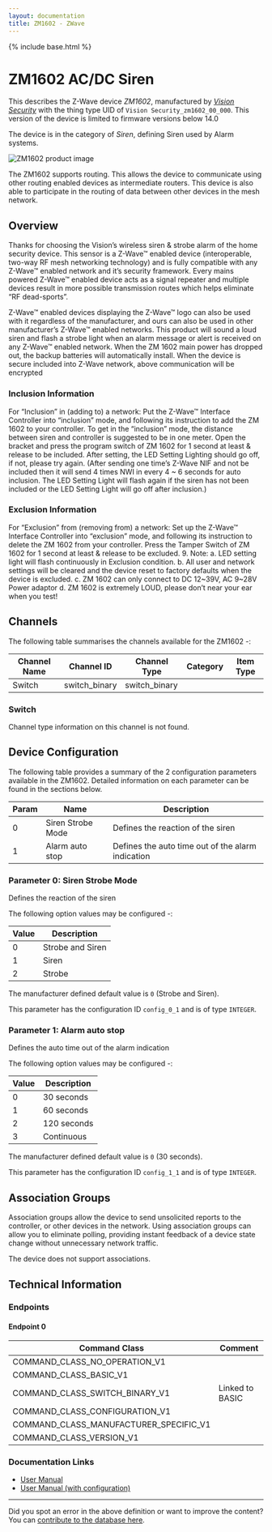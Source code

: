 ```yaml
---
layout: documentation
title: ZM1602 - ZWave
---
```


{% include base.html %}

# ZM1602 AC/DC Siren
This describes the Z-Wave device *ZM1602*, manufactured by *[Vision Security](http://www.visionsecurity.com.tw/)* with the thing type UID of ```Vision Security_zm1602_00_000```.
This version of the device is limited to firmware versions below 14.0

The device is in the category of *Siren*, defining Siren used by Alarm systems.

![ZM1602 product image](https://opensmarthouse.org/assets/zwave/attachments/109/VSN-ZM1602.jpg)


The ZM1602 supports routing. This allows the device to communicate using other routing enabled devices as intermediate routers.  This device is also able to participate in the routing of data between other devices in the mesh network.

## Overview

Thanks for choosing the Vision’s wireless siren & strobe alarm of the home security device. This sensor is a Z-Wave™ enabled device (interoperable, two-way RF mesh networking technology) and is fully compatible with any Z-Wave™ enabled network and it’s security framework. Every mains powered Z-Wave™ enabled device acts as a signal repeater and multiple devices result in more possible transmission routes which helps eliminate “RF dead-sports”.

Z-Wave™ enabled devices displaying the Z-Wave™ logo can also be used with it regardless of the manufacturer, and ours can also be used in other manufacturer’s Z-Wave™ enabled networks. This product will sound a loud siren and flash a strobe light when an alarm message or alert is received on any Z-Wave™ enabled network. When the ZM 1602 main power has dropped out, the backup batteries will automatically install. When the device is secure included into Z-Wave network, above communication will be encrypted

### Inclusion Information

For “Inclusion” in (adding to) a network: Put the Z-Wave™ Interface Controller into “inclusion” mode, and following its instruction to add the ZM 1602 to your controller. To get in the “inclusion” mode, the distance between siren and controller is suggested to be in one meter. Open the bracket and press the program switch of ZM 1602 for 1 second at least & release to be included. After setting, the LED Setting Lighting should go off, if not, please try again. (After sending one time’s Z-Wave NIF and not be included then it will send 4 times NWI in every 4 ~ 6 seconds for auto inclusion. The LED Setting Light will flash again if the siren has not been included or the LED Setting Light will go off after inclusion.)

### Exclusion Information

For “Exclusion” from (removing from) a network: Set up the Z-Wave™ Interface Controller into “exclusion” mode, and following its instruction to delete the ZM 1602 from your controller. Press the Tamper Switch of ZM 1602 for 1 second at least & release to be excluded. 9. Note: a. LED setting light will flash continuously in Exclusion condition. b. All user and network settings will be cleared and the device reset to factory defaults when the device is excluded. c. ZM 1602 can only connect to DC 12~39V, AC 9~28V Power adaptor d. ZM 1602 is extremely LOUD, please don’t near your ear when you test!

## Channels

The following table summarises the channels available for the ZM1602 -:

| Channel Name | Channel ID | Channel Type | Category | Item Type |
|--------------|------------|--------------|----------|-----------|
| Switch | switch_binary | switch_binary |  |  | 

### Switch
Channel type information on this channel is not found.



## Device Configuration

The following table provides a summary of the 2 configuration parameters available in the ZM1602.
Detailed information on each parameter can be found in the sections below.

| Param | Name  | Description |
|-------|-------|-------------|
| 0 | Siren Strobe Mode | Defines the reaction of the siren |
| 1 | Alarm auto stop | Defines the auto time out of the alarm indication |

### Parameter 0: Siren Strobe Mode

Defines the reaction of the siren

The following option values may be configured -:

| Value  | Description |
|--------|-------------|
| 0 | Strobe and Siren |
| 1 | Siren |
| 2 | Strobe |

The manufacturer defined default value is ```0``` (Strobe and Siren).

This parameter has the configuration ID ```config_0_1``` and is of type ```INTEGER```.


### Parameter 1: Alarm auto stop

Defines the auto time out of the alarm indication

The following option values may be configured -:

| Value  | Description |
|--------|-------------|
| 0 | 30 seconds |
| 1 | 60 seconds |
| 2 | 120 seconds |
| 3 | Continuous |

The manufacturer defined default value is ```0``` (30 seconds).

This parameter has the configuration ID ```config_1_1``` and is of type ```INTEGER```.


## Association Groups

Association groups allow the device to send unsolicited reports to the controller, or other devices in the network. Using association groups can allow you to eliminate polling, providing instant feedback of a device state change without unnecessary network traffic.

The device does not support associations.
## Technical Information

### Endpoints

#### Endpoint 0

| Command Class | Comment |
|---------------|---------|
| COMMAND_CLASS_NO_OPERATION_V1| |
| COMMAND_CLASS_BASIC_V1| |
| COMMAND_CLASS_SWITCH_BINARY_V1| Linked to BASIC|
| COMMAND_CLASS_CONFIGURATION_V1| |
| COMMAND_CLASS_MANUFACTURER_SPECIFIC_V1| |
| COMMAND_CLASS_VERSION_V1| |

### Documentation Links

* [User Manual](https://www.opensmarthouse.org/zwavedatabase/109/vision-zm1602-manual-us.pdf)
* [User Manual (with configuration)](https://www.opensmarthouse.org/zwavedatabase/109/ZM-1602-5-Siren-20150507.pdf)

---

Did you spot an error in the above definition or want to improve the content?
You can [contribute to the database here](https://www.opensmarthouse.org/zwavedatabase/109).
